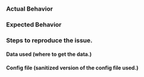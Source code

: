 ### Actual Behavior


### Expected Behavior


### Steps to reproduce the issue.


#### Data used (where to get the data.)


#### Config file (sanitized version of the config file used.)


